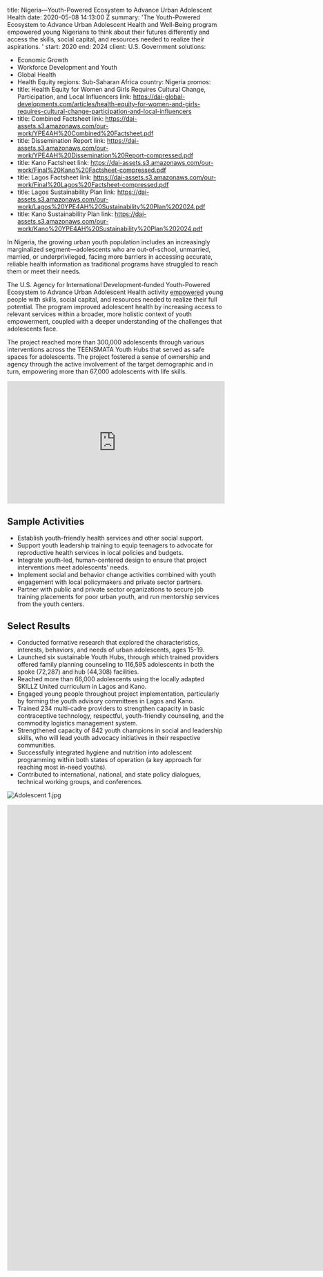
title: Nigeria—Youth-Powered Ecosystem to Advance Urban Adolescent Health
date: 2020-05-08 14:13:00 Z
summary: 'The Youth-Powered Ecosystem to Advance Urban Adolescent Health and Well-Being
  program empowered young Nigerians to think about their futures differently and access
  the skills, social capital, and resources needed to realize their aspirations. '
start: 2020
end: 2024
client: U.S. Government
solutions:
- Economic Growth
- Workforce Development and Youth
- Global Health
- Health Equity
regions: Sub-Saharan Africa
country: Nigeria
promos:
- title: Health Equity for Women and Girls Requires Cultural Change, Participation,
    and Local Influencers
  link: https://dai-global-developments.com/articles/health-equity-for-women-and-girls-requires-cultural-change-participation-and-local-influencers
- title: Combined Factsheet
  link: https://dai-assets.s3.amazonaws.com/our-work/YPE4AH%20Combined%20Factsheet.pdf
- title: Dissemination Report
  link: https://dai-assets.s3.amazonaws.com/our-work/YPE4AH%20Dissemination%20Report-compressed.pdf
- title: Kano Factsheet
  link: https://dai-assets.s3.amazonaws.com/our-work/Final%20Kano%20Factsheet-compressed.pdf
- title: Lagos Factsheet
  link: https://dai-assets.s3.amazonaws.com/our-work/Final%20Lagos%20Factsheet-compressed.pdf
- title: Lagos Sustainability Plan
  link: https://dai-assets.s3.amazonaws.com/our-work/Lagos%20YPE4AH%20Sustainability%20Plan%202024.pdf
- title: Kano Sustainability Plan
  link: https://dai-assets.s3.amazonaws.com/our-work/Kano%20YPE4AH%20Sustainability%20Plan%202024.pdf


In Nigeria, the growing urban youth population includes an increasingly marginalized segment—adolescents who are out-of-school, unmarried, married, or underprivileged, facing more barriers in accessing accurate, reliable health information as traditional programs have struggled to reach them or meet their needs.

The U.S. Agency for International Development-funded Youth-Powered Ecosystem to Advance Urban Adolescent Health activity [empowered](https://www.usaid.gov/nigeria/press-releases/usaid-takes-novel-approach-improving-adolescent-health) young people with skills, social capital, and resources needed to realize their full potential. The program improved adolescent health by increasing access to relevant services within a broader, more holistic context of youth empowerment, coupled with a deeper understanding of the challenges that adolescents face.

The project reached more than 300,000 adolescents through various interventions across the TEENSMATA Youth Hubs that served as safe spaces for adolescents. The project fostered a sense of ownership and agency through the active involvement of the target demographic and in turn, empowering more than 67,000 adolescents with life skills.

<div style="padding:56.25% 0 0 0;position:relative;"><iframe src="https://player.vimeo.com/video/1012157382?badge=0&amp;autopause=0&amp;player_id=0&amp;app_id=58479" frameborder="0" allow="autoplay; fullscreen; picture-in-picture; clipboard-write" style="position:absolute;top:0;left:0;width:100%;height:100%;" title="Final Documentary: Youth-Powered Ecosystem to Advance Urban Adolescent Health in Nigeria"></iframe></div><script src="https://player.vimeo.com/api/player.js"></script>

## Sample Activities

* Establish youth-friendly health services and other social support.
* Support youth leadership training to equip teenagers to advocate for reproductive health services in local policies and budgets.
* Integrate youth-led, human-centered design to ensure that project interventions meet adolescents’ needs.
* Implement social and behavior change activities combined with youth engagement with local policymakers and private sector partners.
* Partner with public and private sector organizations to secure job training placements for poor urban youth, and run mentorship services from the youth centers.

## Select Results

* Conducted formative research that explored the characteristics, interests, behaviors, and needs of urban adolescents, ages 15-19.
* Launched six sustainable Youth Hubs, through which trained providers offered family planning counseling to 116,595 adolescents in both the spoke (72,287) and hub (44,308) facilities.
* Reached more than 66,000 adolescents using the locally adapted SKILLZ United curriculum in Lagos and Kano.
* Engaged young people throughout project implementation, particularly by forming the youth advisory committees in Lagos and Kano.
* Trained 234 multi-cadre providers to strengthen capacity in basic contraceptive technology, respectful, youth-friendly counseling, and the commodity logistics management system.
* Strengthened capacity of 842 youth champions in social and leadership skills, who will lead youth advocacy initiatives in their respective communities.
* Successfully integrated hygiene and nutrition into adolescent programming within both states of operation (a key approach for reaching most in-need youths).
* Contributed to international, national, and state policy dialogues, technical working groups, and conferences.

![Adolescent 1.jpg](/uploads/Adolescent%201.jpg)

<iframe src="https://player.vimeo.com/video/1006628165?title=0&amp;byline=0&amp;portrait=0&amp;badge=0&amp;autopause=0&amp;player_id=0&amp;app_id=58479" width="1920" height="1080" frameborder="0" allow="autoplay; fullscreen; picture-in-picture; clipboard-write" title="USAID YPE4AH ProjectImpact"></iframe>
